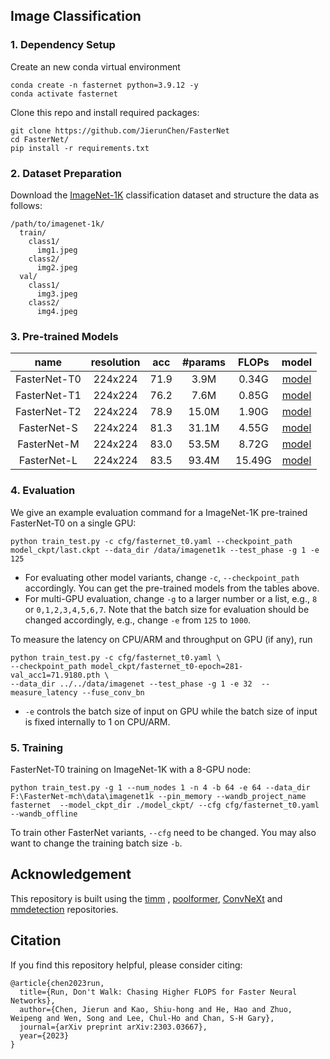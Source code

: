 
## Image Classification
### 1. Dependency Setup
Create an new conda virtual environment
```
conda create -n fasternet python=3.9.12 -y
conda activate fasternet
```
Clone this repo and install required packages:
```
git clone https://github.com/JierunChen/FasterNet
cd FasterNet/
pip install -r requirements.txt
```

### 2. Dataset Preparation

Download the [ImageNet-1K](http://image-net.org/) classification dataset and structure the data as follows:
```
/path/to/imagenet-1k/
  train/
    class1/
      img1.jpeg
    class2/
      img2.jpeg
  val/
    class1/
      img3.jpeg
    class2/
      img4.jpeg
```

### 3. Pre-trained Models

| name | resolution | acc | #params | FLOPs | model |
|:---:|:---:|:---:|:---:| :---:|:---:|
| FasterNet-T0 | 224x224 | 71.9 | 3.9M | 0.34G | [model](https://github.com/JierunChen/FasterNet/releases/download/v1.0/fasternet_t0-epoch.281-val_acc1.71.9180.pth) |
| FasterNet-T1 | 224x224 | 76.2 | 7.6M | 0.85G | [model](https://github.com/JierunChen/FasterNet/releases/download/v1.0/fasternet_t1-epoch.291-val_acc1.76.2180.pth) |
| FasterNet-T2 | 224x224 | 78.9 | 15.0M | 1.90G | [model](https://github.com/JierunChen/FasterNet/releases/download/v1.0/fasternet_t2-epoch.289-val_acc1.78.8860.pth) |
| FasterNet-S | 224x224 | 81.3 | 31.1M | 4.55G | [model](https://github.com/JierunChen/FasterNet/releases/download/v1.0/fasternet_s-epoch.299-val_acc1.81.2840.pth) |
| FasterNet-M | 224x224 | 83.0 | 53.5M | 8.72G | [model](https://github.com/JierunChen/FasterNet/releases/download/v1.0/fasternet_m-epoch.291-val_acc1.82.9620.pth) |
| FasterNet-L | 224x224 | 83.5 | 93.4M | 15.49G | [model](https://github.com/JierunChen/FasterNet/releases/download/v1.0/fasternet_l-epoch.299-val_acc1.83.5060.pth) |

### 4. Evaluation

We give an example evaluation command for a ImageNet-1K pre-trained FasterNet-T0 on a single GPU:
```
python train_test.py -c cfg/fasternet_t0.yaml --checkpoint_path model_ckpt/last.ckpt --data_dir /data/imagenet1k --test_phase -g 1 -e 125
```

- For evaluating other model variants, change `-c`, `--checkpoint_path` accordingly. You can get the pre-trained models from the tables above. 
- For multi-GPU evaluation, change `-g` to a larger number or a list, e.g., `8` or `0,1,2,3,4,5,6,7`. Note that the batch size for evaluation 
should be changed accordingly, e.g., change `-e` from `125` to `1000`.

To measure the latency on CPU/ARM and throughput on GPU (if any), run
```
python train_test.py -c cfg/fasternet_t0.yaml \
--checkpoint_path model_ckpt/fasternet_t0-epoch=281-val_acc1=71.9180.pth \
--data_dir ../../data/imagenet --test_phase -g 1 -e 32  --measure_latency --fuse_conv_bn
```
 
- `-e` controls the batch size of input on GPU while the batch size of input is fixed internally to 1 on CPU/ARM.  


### 5. Training

FasterNet-T0 training on ImageNet-1K with a 8-GPU node:
```
python train_test.py -g 1 --num_nodes 1 -n 4 -b 64 -e 64 --data_dir F:\FasterNet-mch\data\imagenet1k --pin_memory --wandb_project_name fasternet  --model_ckpt_dir ./model_ckpt/ --cfg cfg/fasternet_t0.yaml --wandb_offline
```
To train other FasterNet variants, `--cfg` need to be changed. You may also want to change the training batch size `-b`.       
  

## Acknowledgement
This repository is built using the [timm](https://github.com/rwightman/pytorch-image-models) , [poolformer](https://github.com/sail-sg/poolformer), [ConvNeXt](https://github.com/facebookresearch/ConvNeXt) and [mmdetection](https://github.com/open-mmlab/mmdetection) repositories.

## Citation
If you find this repository helpful, please consider citing:
```
@article{chen2023run,
  title={Run, Don't Walk: Chasing Higher FLOPS for Faster Neural Networks},
  author={Chen, Jierun and Kao, Shiu-hong and He, Hao and Zhuo, Weipeng and Wen, Song and Lee, Chul-Ho and Chan, S-H Gary},
  journal={arXiv preprint arXiv:2303.03667},
  year={2023}
}
```
